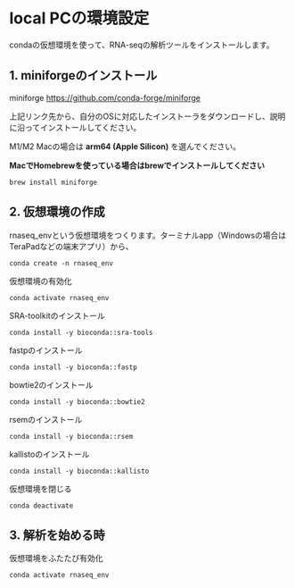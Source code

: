 # local PCの環境設定

condaの仮想環境を使って、RNA-seqの解析ツールをインストールします。

## 1. miniforgeのインストール

miniforge
https://github.com/conda-forge/miniforge

上記リンク先から、自分のOSに対応したインストーラをダウンロードし、説明に沿ってインストールしてください。

M1/M2 Macの場合は **arm64 (Apple Silicon)** を選んでください。

**MacでHomebrewを使っている場合はbrewでインストールしてください**
```{sh}
brew install miniforge
```

## 2. 仮想環境の作成

rnaseq_envという仮想環境をつくります。ターミナルapp（Windowsの場合はTeraPadなどの端末アプリ）から、

```{sh}
conda create -n rnaseq_env
```

仮想環境の有効化
```{sh}
conda activate rnaseq_env
```

SRA-toolkitのインストール
```{sh}
conda install -y bioconda::sra-tools
```

fastpのインストール
```{sh}
conda install -y bioconda::fastp
```

bowtie2のインストール
```{sh}
conda install -y bioconda::bowtie2
```

rsemのインストール
```{sh}
conda install -y bioconda::rsem
```

kallistoのインストール
```{sh}
conda install -y bioconda::kallisto
```

仮想環境を閉じる
```{sh}
conda deactivate
```

## 3. 解析を始める時

仮想環境をふたたび有効化
```{sh}
conda activate rnaseq_env
```
